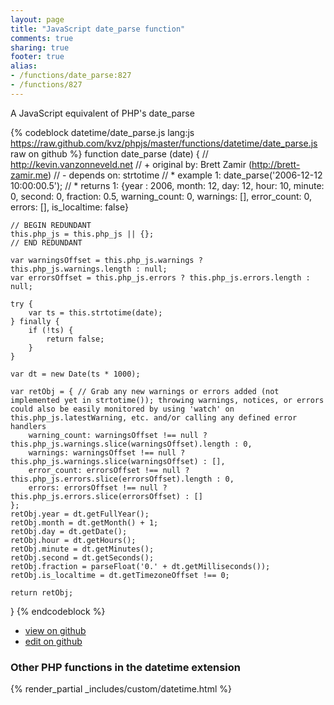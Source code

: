 ```yaml
---
layout: page
title: "JavaScript date_parse function"
comments: true
sharing: true
footer: true
alias:
- /functions/date_parse:827
- /functions/827
---
```

<!-- Generated by Rakefile:build -->
A JavaScript equivalent of PHP's date_parse

{% codeblock datetime/date_parse.js lang:js https://raw.github.com/kvz/phpjs/master/functions/datetime/date_parse.js raw on github %}
function date_parse (date) {
    // http://kevin.vanzonneveld.net
    // +   original by: Brett Zamir (http://brett-zamir.me)
    // -    depends on: strtotime
    // *     example 1: date_parse('2006-12-12 10:00:00.5');
    // *     returns 1: {year : 2006, month: 12, day: 12, hour: 10, minute: 0, second: 0, fraction: 0.5, warning_count: 0, warnings: [], error_count: 0, errors: [], is_localtime: false}

    // BEGIN REDUNDANT
    this.php_js = this.php_js || {};
    // END REDUNDANT

    var warningsOffset = this.php_js.warnings ? this.php_js.warnings.length : null;
    var errorsOffset = this.php_js.errors ? this.php_js.errors.length : null;

    try {
        var ts = this.strtotime(date);
    } finally {
        if (!ts) {
            return false;
        }
    }

    var dt = new Date(ts * 1000);

    var retObj = { // Grab any new warnings or errors added (not implemented yet in strtotime()); throwing warnings, notices, or errors could also be easily monitored by using 'watch' on this.php_js.latestWarning, etc. and/or calling any defined error handlers
        warning_count: warningsOffset !== null ? this.php_js.warnings.slice(warningsOffset).length : 0,
        warnings: warningsOffset !== null ? this.php_js.warnings.slice(warningsOffset) : [],
        error_count: errorsOffset !== null ? this.php_js.errors.slice(errorsOffset).length : 0,
        errors: errorsOffset !== null ? this.php_js.errors.slice(errorsOffset) : []
    };
    retObj.year = dt.getFullYear();
    retObj.month = dt.getMonth() + 1;
    retObj.day = dt.getDate();
    retObj.hour = dt.getHours();
    retObj.minute = dt.getMinutes();
    retObj.second = dt.getSeconds();
    retObj.fraction = parseFloat('0.' + dt.getMilliseconds());
    retObj.is_localtime = dt.getTimezoneOffset !== 0;

    return retObj;
}
{% endcodeblock %}

 - [view on github](https://github.com/kvz/phpjs/blob/master/functions/datetime/date_parse.js)
 - [edit on github](https://github.com/kvz/phpjs/edit/master/functions/datetime/date_parse.js)

### Other PHP functions in the datetime extension
{% render_partial _includes/custom/datetime.html %}
